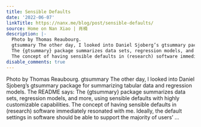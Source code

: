 ```yaml
---
title: Sensible Defaults
date: '2022-06-07'
linkTitle: https://nanx.me/blog/post/sensible-defaults/
source: Home on Nan Xiao | 肖楠
description: |-
  Photo by Thomas Reaubourg.
  gtsummary The other day, I looked into Daniel Sjoberg’s gtsummary package for summarizing tabular data and regression models. The README says:
  The {gtsummary} package summarizes data sets, regression models, and more, using sensible defaults with highly customizable capabilities.
  The concept of having sensible defaults in (research) software immediately resonated with me. Ideally, the default settings in software should be able to support the majority of users’ ...
disable_comments: true
---
```

Photo by Thomas Reaubourg.
gtsummary The other day, I looked into Daniel Sjoberg’s gtsummary package for summarizing tabular data and regression models. The README says:
The {gtsummary} package summarizes data sets, regression models, and more, using sensible defaults with highly customizable capabilities.
The concept of having sensible defaults in (research) software immediately resonated with me. Ideally, the default settings in software should be able to support the majority of users’ ...